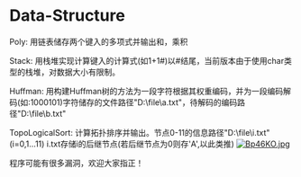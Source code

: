 # Data-Structure
Poly: 用链表储存两个键入的多项式并输出和，乘积

Stack: 用栈堆实现计算键入的计算式(如1+1#)以#结尾，当前版本由于使用char类型的栈堆，对数据大小有限制。

Huffman: 用构建Huffman树的方法为一段字符根据其权重编码，并为一段编码解码(如:1000101)字符储存的文件路径"D:\\file\\a.txt"，待解码的编码路径"D:\\file\\b.txt"

TopoLogicalSort: 计算拓扑排序并输出。节点0-11的信息路径"D:\\file\\i.txt"(i=0,1...11) i.txt存储i的后继节点(若后继节点为0则存'A',以此类推) 
[![Bp46KO.jpg](https://s1.ax1x.com/2020/10/20/Bp46KO.jpg)](https://imgchr.com/i/Bp46KO)

程序可能有很多漏洞，欢迎大家指正！
